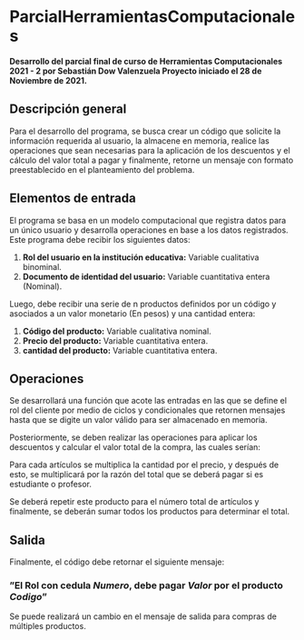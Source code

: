 # ParcialHerramientasComputacionales
**Desarrollo del parcial final de curso de Herramientas Computacionales 2021 - 2 por Sebastián Dow Valenzuela
Proyecto iniciado el 28 de Noviembre de 2021.**

## Descripción general

Para el desarrollo del programa, se busca crear un código que solicite la información requerida al usuario,
la almacene en memoria, realice las operaciones que sean necesarias para la aplicación de los descuentos
y el cálculo del valor total a pagar y finalmente, retorne un mensaje con formato preestablecido en el
planteamiento del problema.

## Elementos de entrada

El programa se basa en un modelo computacional que registra datos para un único usuario y desarrolla operaciones
en base a los datos registrados. Este programa debe recibir los siguientes datos:

1. **Rol del usuario en la institución educativa:** Variable cualitativa binominal.
2. **Documento de identidad del usuario:** Variable cuantitativa entera (Nominal).

Luego, debe recibir una serie de n productos definidos por un código y asociados a un valor monetario
(En pesos) y una cantidad entera:

1. **Código del producto:** Variable cualitativa nominal.
2. **Precio del producto:** Variable cuantitativa entera.
3. **cantidad del producto:** Variable cuantitativa entera.

## Operaciones

Se desarrollará una función que acote las entradas en las que se define el rol del cliente por medio de
ciclos y condicionales que retornen mensajes hasta que se digite un valor válido para ser almacenado en
memoria.

Posteriormente, se deben realizar las operaciones para aplicar los descuentos y calcular el valor total de la
compra, las cuales serían:

Para cada artículos se multiplica la cantidad por el precio, y después de esto, se multiplicará por la razón
del total que se deberá pagar si es estudiante o profesor.

Se deberá repetir este producto para el número total de artículos y finalmente, se deberán sumar todos los
productos para determinar el total.

## Salida

Finalmente, el código debe retornar el siguiente mensaje:

### ”El Rol con cedula _Numero_, debe pagar _Valor_ por el producto _Codigo_”

Se puede realizará un cambio en el mensaje de salida para compras de múltiples productos.
